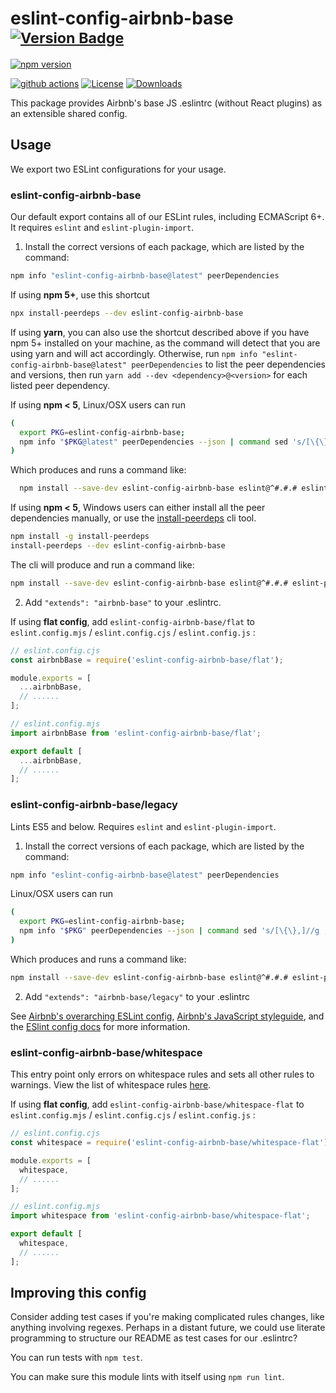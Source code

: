 # eslint-config-airbnb-base <sup>[![Version Badge][npm-version-svg]][package-url]</sup>

[![npm version](https://badge.fury.io/js/eslint-config-airbnb-base.svg)][package-url]

[![github actions][actions-image]][actions-url]
[![License][license-image]][license-url]
[![Downloads][downloads-image]][downloads-url]

This package provides Airbnb's base JS .eslintrc (without React plugins) as an extensible shared config.

## Usage

We export two ESLint configurations for your usage.

### eslint-config-airbnb-base

Our default export contains all of our ESLint rules, including ECMAScript 6+. It requires `eslint` and `eslint-plugin-import`.

1. Install the correct versions of each package, which are listed by the command:

  ```sh
  npm info "eslint-config-airbnb-base@latest" peerDependencies
  ```

  If using **npm 5+**, use this shortcut

  ```sh
  npx install-peerdeps --dev eslint-config-airbnb-base
  ```

  If using **yarn**, you can also use the shortcut described above if you have npm 5+ installed on your machine, as the command will detect that you are using yarn and will act accordingly.
  Otherwise, run `npm info "eslint-config-airbnb-base@latest" peerDependencies` to list the peer dependencies and versions, then run `yarn add --dev <dependency>@<version>` for each listed peer dependency.


  If using **npm < 5**, Linux/OSX users can run

  ```sh
  (
    export PKG=eslint-config-airbnb-base;
    npm info "$PKG@latest" peerDependencies --json | command sed 's/[\{\},]//g ; s/: /@/g' | xargs npm install --save-dev "$PKG@latest"
  )
  ```

  Which produces and runs a command like:

  ```sh
    npm install --save-dev eslint-config-airbnb-base eslint@^#.#.# eslint-plugin-import@^#.#.#
  ```

  If using **npm < 5**, Windows users can either install all the peer dependencies manually, or use the [install-peerdeps](https://github.com/nathanhleung/install-peerdeps) cli tool.

  ```sh
  npm install -g install-peerdeps
  install-peerdeps --dev eslint-config-airbnb-base
  ```

  The cli will produce and run a command like:

  ```sh
  npm install --save-dev eslint-config-airbnb-base eslint@^#.#.# eslint-plugin-import@^#.#.#
  ```

2. Add `"extends": "airbnb-base"` to your .eslintrc.

  If using **flat config**, add `eslint-config-airbnb-base/flat` to `eslint.config.mjs` / `eslint.config.cjs` / `eslint.config.js` :

  ```js
  // eslint.config.cjs
  const airbnbBase = require('eslint-config-airbnb-base/flat');

  module.exports = [
    ...airbnbBase,
    // ......
  ];
  ```

  ```js
  // eslint.config.mjs
  import airbnbBase from 'eslint-config-airbnb-base/flat';

  export default [
    ...airbnbBase,
    // ......
  ];
  ```

### eslint-config-airbnb-base/legacy

Lints ES5 and below. Requires `eslint` and `eslint-plugin-import`.

1. Install the correct versions of each package, which are listed by the command:

  ```sh
  npm info "eslint-config-airbnb-base@latest" peerDependencies
  ```

  Linux/OSX users can run
  ```sh
  (
    export PKG=eslint-config-airbnb-base;
    npm info "$PKG" peerDependencies --json | command sed 's/[\{\},]//g ; s/: /@/g' | xargs npm install --save-dev "$PKG"
  )
  ```

  Which produces and runs a command like:

  ```sh
  npm install --save-dev eslint-config-airbnb-base eslint@^#.#.# eslint-plugin-import@^#.#.#
  ```

2. Add `"extends": "airbnb-base/legacy"` to your .eslintrc

See [Airbnb's overarching ESLint config](https://npmjs.com/eslint-config-airbnb), [Airbnb's JavaScript styleguide](https://github.com/airbnb/javascript), and the [ESlint config docs](https://eslint.org/docs/user-guide/configuring#extending-configuration-files) for more information.

### eslint-config-airbnb-base/whitespace

This entry point only errors on whitespace rules and sets all other rules to warnings. View the list of whitespace rules [here](https://github.com/airbnb/javascript/blob/master/packages/eslint-config-airbnb-base/whitespace.js).

If using **flat config**, add `eslint-config-airbnb-base/whitespace-flat` to `eslint.config.mjs` / `eslint.config.cjs` / `eslint.config.js` :
```js
// eslint.config.cjs
const whitespace = require('eslint-config-airbnb-base/whitespace-flat');

module.exports = [
  whitespace,
  // ......
];
```

```js
// eslint.config.mjs
import whitespace from 'eslint-config-airbnb-base/whitespace-flat';

export default [
  whitespace,
  // ......
];
```

## Improving this config

Consider adding test cases if you're making complicated rules changes, like anything involving regexes. Perhaps in a distant future, we could use literate programming to structure our README as test cases for our .eslintrc?

You can run tests with `npm test`.

You can make sure this module lints with itself using `npm run lint`.

[package-url]: https://npmjs.org/package/eslint-config-airbnb-base
[npm-version-svg]: https://versionbadg.es/airbnb/javascript.svg
[license-image]: https://img.shields.io/npm/l/eslint-config-airbnb-base.svg
[license-url]: LICENSE.md
[downloads-image]: https://img.shields.io/npm/dm/eslint-config-airbnb-base.svg
[downloads-url]: https://npm-stat.com/charts.html?package=eslint-config-airbnb-base
[actions-image]: https://img.shields.io/endpoint?url=https://github-actions-badge-u3jn4tfpocch.runkit.sh/airbnb/javascript
[actions-url]: https://github.com/airbnb/javascript/actions
